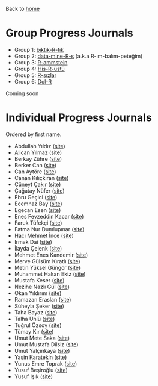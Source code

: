 Back to [home](https://boun-ie48a.github.io)

# Group Progress Journals

+ Group 1: [bıktık-R-tık](https://pjournal.github.io/boun01g-biktik-r-tik)
+ Group 2: [data-mine-R-s](https://pjournal.github.io/boun01g-data-mine-r-s) (a.k.a R-ım-balım-peteğim)
+ Group 3: [R-ammstein](https://pjournal.github.io/boun01g-r-ammstein)
+ Group 4: [His-R-üstü](https://pjournal.github.io/boun01g-hisrustu)
+ Group 5: [R-sızlar](https://pjournal.github.io/boun01g-r-sizlar )
+ Group 6: [Dol-R](https://pjournal.github.io/boun01g-dol-r)

Coming soon

# Individual Progress Journals

Ordered by first name.

+ Abdullah Yıldız ([site](https://pjournal.github.io/boun01-abdullahyildizz))
+ Alican Yılmaz ([site](https://pjournal.github.io/boun01-alicanylmz))
+ Berkay Zühre ([site](https://pjournal.github.io/boun01-berkayzuhre))
+ Berker Can ([site](https://pjournal.github.io/boun01-brkrcann))
+ Can Aytöre ([site](https://pjournal.github.io/boun01-canaytore))
+ Canan Kılıçkıran ([site](https://pjournal.github.io/boun01-canankilickiran))
+ Cüneyt Çakır ([site](https://pjournal.github.io/boun01-Cuneytttt))
+ Çağatay Nüfer ([site](https://pjournal.github.io/boun01-cagataynufer))
+ Ebru Geçici ([site](https://pjournal.github.io/boun01-EbruGecici))
+ Ecemnaz Bay ([site](https://pjournal.github.io/boun01-Ecemnaz0))
+ Egecan Esen ([site](https://pjournal.github.io/boun01-egc-boun))
+ Enes Fevzeddin Kacar ([site](https://pjournal.github.io/boun01-enesfkacar))
+ Faruk Tüfekçi ([site](https://pjournal.github.io/boun01-faruktufekci))
+ Fatma Nur Dumlupınar ([site](https://pjournal.github.io/boun01-fatmadumlupinar))
+ Hacı Mehmet İnce ([site](https://pjournal.github.io/boun01-hmehmetince))
+ Irmak Dai ([site](https://pjournal.github.io/boun01-irmakdai))
+ İlayda Çelenk ([site](https://pjournal.github.io/boun01-ilaydacelenk))
+ Mehmet Enes Kandemir ([site](https://pjournal.github.io/boun01-enes-kandemir))
+ Merve Gülsüm Kıratlı ([site](https://pjournal.github.io/boun01-mervekiratl))
+ Metin Yüksel Güngör ([site](https://pjournal.github.io/boun01-metingungorr))
+ Muhammet Hakan Ekiz ([site](https://pjournal.github.io/boun01-Hakanekiz))
+ Mustafa Keser ([site](https://pjournal.github.io/boun01-mustafa-keser))
+ Nezihe Nazlı Gül ([site](https://pjournal.github.io/boun01-NazliGul))
+ Okan Yıldırım ([site](https://pjournal.github.io/boun01-coronakykumre))
+ Ramazan Eraslan ([site](https://pjournal.github.io/boun01-ramazaneraslan))
+ Süheyla Şeker ([site](https://pjournal.github.io/boun01-Suheylaseker))
+ Taha Bayaz ([site](https://pjournal.github.io/boun01-TahaBayaz))
+ Talha Ünlü ([site](https://pjournal.github.io/boun01-TalhaUnlu))
+ Tuğrul Özsoy ([site](https://pjournal.github.io/boun01-tugrulozsoy))
+ Tümay Kır ([site](https://pjournal.github.io/boun01-tumaykir))
+ Umut Mete Saka ([site](https://pjournal.github.io/boun01-metesaka))
+ Umut Mustafa Dilsiz ([site](https://pjournal.github.io/boun01-Umutdilsiz))
+ Umut Yalçınkaya ([site](https://pjournal.github.io/boun01-umutyalcinkaya))
+ Yasin Karatekin ([site](https://pjournal.github.io/boun01-yasinkaratekin))
+ Yunus Emre Toprak ([site](https://pjournal.github.io/boun01-yunusemretoprak))
+ Yusuf Beşiroğlu ([site](https://pjournal.github.io/boun01-yusufbesiroglu))
+ Yusuf Işık ([site](https://pjournal.github.io/boun01-yusufisik1))
